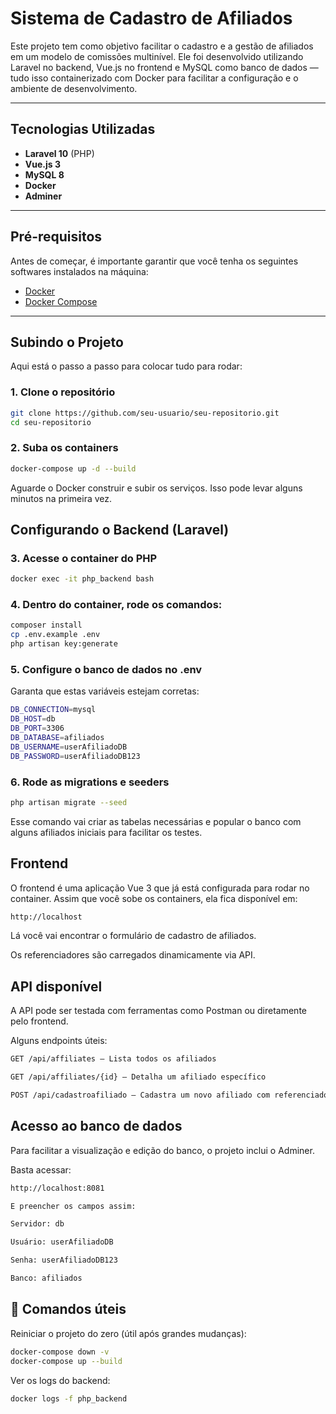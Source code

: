 #  Sistema de Cadastro de Afiliados

Este projeto tem como objetivo facilitar o cadastro e a gestão de afiliados em um modelo de comissões multinível. Ele foi desenvolvido utilizando Laravel no backend, Vue.js no frontend e MySQL como banco de dados — tudo isso containerizado com Docker para facilitar a configuração e o ambiente de desenvolvimento.

---

##  Tecnologias Utilizadas

- **Laravel 10** (PHP)
- **Vue.js 3** 
- **MySQL 8**
- **Docker**
- **Adminer** 

---

##  Pré-requisitos

Antes de começar, é importante garantir que você tenha os seguintes softwares instalados na máquina:

- [Docker](https://www.docker.com/)
- [Docker Compose](https://docs.docker.com/compose/install/)

---

##  Subindo o Projeto

Aqui está o passo a passo para colocar tudo para rodar:

### 1. Clone o repositório

```bash
git clone https://github.com/seu-usuario/seu-repositorio.git
cd seu-repositorio
```

### 2. Suba os containers
```bash
docker-compose up -d --build
```
Aguarde o Docker construir e subir os serviços. Isso pode levar alguns minutos na primeira vez.

##  Configurando o Backend (Laravel)
### 3. Acesse o container do PHP
```bash
docker exec -it php_backend bash
```
### 4. Dentro do container, rode os comandos:
```bash
composer install
cp .env.example .env
php artisan key:generate
```
### 5. Configure o banco de dados no .env

Garanta que estas variáveis estejam corretas:

```bash
DB_CONNECTION=mysql
DB_HOST=db
DB_PORT=3306
DB_DATABASE=afiliados
DB_USERNAME=userAfiliadoDB
DB_PASSWORD=userAfiliadoDB123
```
### 6. Rode as migrations e seeders
```bash
php artisan migrate --seed
```
Esse comando vai criar as tabelas necessárias e popular o banco com alguns afiliados iniciais para facilitar os testes.

##  Frontend
O frontend é uma aplicação Vue 3 que já está configurada para rodar no container. Assim que você sobe os containers, ela fica disponível em:
```bash
http://localhost
```
Lá você vai encontrar o formulário de cadastro de afiliados.

Os referenciadores são carregados dinamicamente via API.

##  API disponível

A API pode ser testada com ferramentas como Postman ou diretamente pelo frontend.

Alguns endpoints úteis:
```bash
GET /api/affiliates — Lista todos os afiliados

GET /api/affiliates/{id} — Detalha um afiliado específico

POST /api/cadastroafiliado — Cadastra um novo afiliado com referenciadores
```
##  Acesso ao banco de dados

Para facilitar a visualização e edição do banco, o projeto inclui o Adminer.

Basta acessar:

```bash
http://localhost:8081

E preencher os campos assim:

Servidor: db

Usuário: userAfiliadoDB

Senha: userAfiliadoDB123

Banco: afiliados
```
## 🔄 Comandos úteis

Reiniciar o projeto do zero (útil após grandes mudanças):

```bash
docker-compose down -v
docker-compose up --build
```
Ver os logs do backend:

```bash
docker logs -f php_backend
```